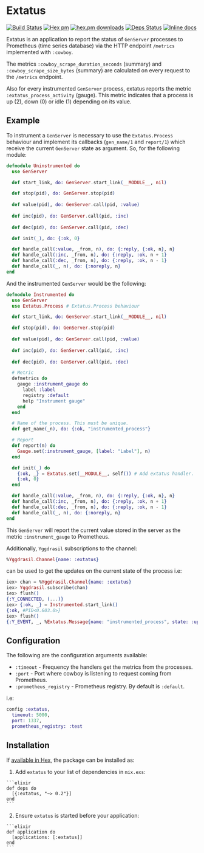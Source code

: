 # Extatus

[![Build Status](https://travis-ci.org/gmtprime/extatus.svg?branch=master)](https://travis-ci.org/gmtprime/extatus) [![Hex pm](http://img.shields.io/hexpm/v/extatus.svg?style=flat)](https://hex.pm/packages/extatus) [![hex.pm downloads](https://img.shields.io/hexpm/dt/extatus.svg?style=flat)](https://hex.pm/packages/extatus) [![Deps Status](https://beta.hexfaktor.org/badge/all/github/gmtprime/extatus.svg)](https://beta.hexfaktor.org/github/gmtprime/extatus) [![Inline docs](http://inch-ci.org/github/gmtprime/extatus.svg?branch=master)](http://inch-ci.org/github/gmtprime/extatus)

Extatus is an application to report the status of `GenServer` processes to
Prometheus (time series database) via the HTTP endpoint `/metrics`
implemented with `:cowboy`.

The metrics `:cowboy_scrape_duration_seconds` (summary) and
`:cowboy_scrape_size_bytes` (summary) are calculated on every request to
the `/metrics` endpoint.

Also for every instrumented `GenServer` process, extatus reports the
metric `:extatus_process_activity` (gauge). This metric indicates that a
process is up (2), down (0) or idle (1) depending on its value.

## Example

To instrument a `GenServer` is necessary to use the `Extatus.Process`
behaviour and implement its callbacks (`gen_name/1` and `report/1`) which
receive the current `GenServer` state as argument. So, for the following
module:

```elixir
defmodule Uninstrumented do
  use GenServer

  def start_link, do: GenServer.start_link(__MODULE__, nil)

  def stop(pid), do: GenServer.stop(pid)
    
  def value(pid), do: GenServer.call(pid, :value)
        
  def inc(pid), do: GenServer.call(pid, :inc)
        
  def dec(pid), do: GenServer.call(pid, :dec)

  def init(_), do: {:ok, 0}

  def handle_call(:value, _from, n), do: {:reply, {:ok, n}, n}
  def handle_call(:inc, _from, n), do: {:reply, :ok, n + 1} 
  def handle_call(:dec, _from, n), do: {:reply, :ok, n - 1}
  def handle_call(_, n), do: {:noreply, n}
end
```

And the instrumented `GenServer` would be the following:

```elixir
defmodule Instrumented do
  use GenServer
  use Extatus.Process # Extatus.Process behaviour

  def start_link, do: GenServer.start_link(__MODULE__, nil)

  def stop(pid), do: GenServer.stop(pid)
    
  def value(pid), do: GenServer.call(pid, :value)
    
  def inc(pid), do: GenServer.call(pid, :inc)
    
  def dec(pid), do: GenServer.call(pid, :dec)

  # Metric
  defmetrics do
    gauge :instrument_gauge do
      label :label
      registry :default
      help "Instrument gauge"
    end
  end

  # Name of the process. This must be unique.
  def get_name(_n), do: {:ok, "instrumented_process"}

  # Report
  def report(n) do
    Gauge.set(:instrument_gauge, [label: "Label"], n)
  end

  def init(_) do
    {:ok, _} = Extatus.set(__MODULE__, self()) # Add extatus handler.
    {:ok, 0}
  end

  def handle_call(:value, _from, n), do: {:reply, {:ok, n}, n}
  def handle_call(:inc, _from, n), do: {:reply, :ok, n + 1} 
  def handle_call(:dec, _from, n), do: {:reply, :ok, n - 1}
  def handle_call(_, n), do: {:noreply, n}
end
```

This `GenServer` will report the current value stored in the server as the
metric `:instrument_gauge` to Prometheus.

Additionally, `Yggdrasil` subscriptions to the channel:

```elixir
%Yggdrasil.Channel{name: :extatus}
```

can be used to get the updates on the current state of the process i.e:

```elixir
iex> chan = %Yggdrasil.Channel{name: :extatus}
iex> Yggdrasil.subscribe(chan)
iex> flush()
{:Y_CONNECTED, (...)}
iex> {:ok, _} = Instrumented.start_link()
{:ok, #PID<0.603.0>}
iex> flush()
{:Y_EVENT, _, %Extatus.Message{name: "instrumented_process", state: :up}}
```

## Configuration

The following are the configuration arguments available:

  - `:timeout` - Frequency the handlers get the metrics from the processes.
  - `:port` - Port where cowboy is listening to request coming from
  Prometheus.
  - `:prometheus_registry` - Prometheus registry. By default is `:default`.

i.e:

```elixir
config :extatus,
  timeout: 5000,
  port: 1337,
  prometheus_registry: :test
```

## Installation

If [available in Hex](https://hex.pm/packages/extatus), the package can be
installed as:

  1. Add `extatus` to your list of dependencies in `mix.exs`:

    ```elixir
    def deps do
      [{:extatus, "~> 0.2"}]
    end
    ```

  2. Ensure `extatus` is started before your application:

    ```elixir
    def application do
      [applications: [:extatus]]
    end
    ```

